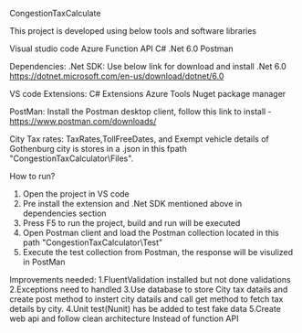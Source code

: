 CongestionTaxCalculate

This project is developed using below tools and software libraries

Visual studio code
Azure Function API
C#
.Net 6.0
Postman

Dependencies:
.Net SDK:
Use below link for download and install .Net 6.0
https://dotnet.microsoft.com/en-us/download/dotnet/6.0

VS code Extensions:
C# Extensions
Azure Tools
Nuget package manager

PostMan:
Install the Postman desktop client, follow this link to install - https://www.postman.com/downloads/

City Tax rates:
TaxRates,TollFreeDates, and Exempt vehicle details of Gothenburg city is stores in a .json in this fpath "CongestionTaxCalculator\Files".

How to run?
1. Open the project in VS code
2. Pre install the extension and .Net SDK mentioned above in dependencies section
3. Press F5 to run the project, build and run will be executed
4. Open Postman client and load the Postman collection located in this path "CongestionTaxCalculator\Test"
5. Execute the test collection from Postman, the response will be visulized in PostMan

Improvements needed:
1.FluentValidation installed but not done validations
2.Exceptions need to handled
3.Use database to store City tax datails and create post method to instert city datails and call get method to fetch tax details by city.
4.Unit test(Nunit) has be added to test fake data
5.Create web api and follow clean architecture Instead of function API 


